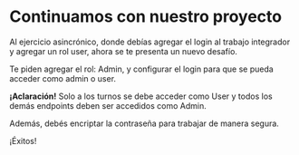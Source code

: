 
# Continuamos con nuestro proyecto

Al ejercicio asincrónico, donde debías agregar el login al trabajo integrador y agregar un rol user, ahora se te presenta un nuevo desafío.

Te piden agregar el rol: Admin, y configurar el login para que se pueda acceder como admin o user.

**¡Aclaración!** Solo a los turnos se debe acceder como User y todos los demás endpoints deben ser accedidos como Admin.

Además, debés encriptar la contraseña para trabajar de manera segura.

¡Éxitos!


